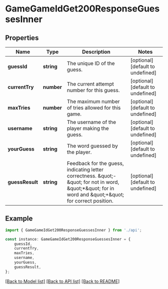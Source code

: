 # GameGameIdGet200ResponseGuessesInner


## Properties

Name | Type | Description | Notes
------------ | ------------- | ------------- | -------------
**guessId** | **string** | The unique ID of the guess. | [optional] [default to undefined]
**currentTry** | **number** | The current attempt number for this guess. | [optional] [default to undefined]
**maxTries** | **number** | The maximum number of tries allowed for this game. | [optional] [default to undefined]
**username** | **string** | The username of the player making the guess. | [optional] [default to undefined]
**yourGuess** | **string** | The word guessed by the player. | [optional] [default to undefined]
**guessResult** | **string** | Feedback for the guess, indicating letter correctness. \&quot;-\&quot; for not in word, \&quot;*\&quot; for in word and \&quot;+\&quot; for correct position. | [optional] [default to undefined]

## Example

```typescript
import { GameGameIdGet200ResponseGuessesInner } from './api';

const instance: GameGameIdGet200ResponseGuessesInner = {
    guessId,
    currentTry,
    maxTries,
    username,
    yourGuess,
    guessResult,
};
```

[[Back to Model list]](../README.md#documentation-for-models) [[Back to API list]](../README.md#documentation-for-api-endpoints) [[Back to README]](../README.md)
